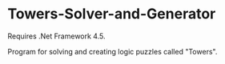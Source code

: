 # Towers-Solver-and-Generator

Requires .Net Framework 4.5.

Program for solving and creating logic puzzles called "Towers".
